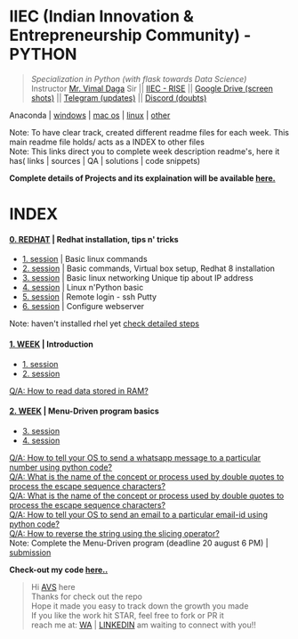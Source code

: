# IIEC (Indian Innovation & Entrepreneurship Community) - PYTHON 
>  *Specialization in Python (with flask towards Data Science)*   
Instructor [Mr. Vimal Daga](https://www.linkedin.com/in/vimaldaga/) Sir || [IIEC - RISE](https://www.linkedin.com/company/iiec-rise/) || [Google Drive (screen shots)](https://drive.google.com/drive/folders/1RAJNUsdK2TWK94rrByaouXPkKDlR6-vb) || [Telegram (updates)](https://t.me/joinchat/AAAAAFepWVRLIsjqwCO6_w) || [Discord (doubts)](https://discord.com/channels/740913042413584425/741758894581350411)		


Anaconda | [windows](https://repo.anaconda.com/archive/Anaconda3-2020.07-Windows-x86_64.exe) | [mac os](https://repo.anaconda.com/archive/Anaconda3-2020.07-MacOSX-x86_64.pkg
) | [linux](https://repo.anaconda.com/archive/Anaconda3-2020.07-Linux-x86_64.sh
) | [other](https://www.anaconda.com/products/individual)
 
Note: To have clear track, created different readme files for each week. This main readme file holds/ acts as a INDEX to other files  
Note: This links direct you to complete week description readme's, here it has( links | sources | QA | solutions | code snippets)  

**Complete details of Projects and its explaination will be available [here.](https://github.com/AdicherlaVenkataSai/iiec-python/tree/master/projects)**

# INDEX
#### [0. REDHAT](https://github.com/AdicherlaVenkataSai/iiec-python/blob/master/redhat_readme.md) | Redhat installation, tips n' tricks
-  [1. session](https://youtu.be/8Q83qs2MAVA) | Basic linux commands 
-  [2. session](https://youtu.be/JBNvnINsswo) | Basic commands, Virtual box setup, Redhat 8 installation
-  [3. session](https://youtu.be/lpZysBJ2CRA) | Basic linux networking Unique tip about IP address 
-  [4. session](https://youtu.be/aPyJQVC6R9E) | Linux n'Python basic 
-  [5. session](https://youtu.be/23u8LKt6uSw) | Remote login - ssh Putty 
-  [6. session](https://youtu.be/nXJEe8WoBmg) | Configure webserver 

Note: haven't installed rhel yet [check detailed steps](https://github.com/AdicherlaVenkataSai/iiec-python/edit/master/redhat_readme.md)

#### [1. WEEK](https://github.com/AdicherlaVenkataSai/iiec-python/blob/master/week1_readme.md) | Introduction  
-  [1. session](https://youtu.be/VW0PUBSxVxg)
-  [2. session](https://youtu.be/Mk3HvO3YEl8)  

[Q/A: How to read data stored in RAM?](https://www.linkedin.com/posts/iiec-rise_how-to-read-the-entire-data-from-the-ram-activity-6698235562727411712-VhnS)


#### [2. WEEK](https://github.com/AdicherlaVenkataSai/iiec-python/blob/master/week2_readme.md) | Menu-Driven program basics
-  [3. session](https://youtu.be/ElOJReuu60g)
-  [4. session](https://youtu.be/2PjfpSgtuE8)  

[Q/A: How to tell your OS to send a whatsapp message to a particular number using python code?](https://www.linkedin.com/posts/iiec-rise_how-to-tell-your-os-to-send-a-whatsapp-message-activity-6700461293234597888-RJnH/)  
[Q/A: What is the name of the concept or process used by double quotes to process the escape sequence characters?](https://www.linkedin.com/posts/iiec-rise_what-is-the-name-of-the-concept-or-process-activity-6700461662400471041-Ft4K/)  
[Q/A: What is the name of the concept or process used by double quotes to process the escape sequence characters?](https://www.linkedin.com/posts/iiec-rise_how-to-tell-your-os-to-send-a-sms-to-a-particular-activity-6700462001153429504-UiZW/)  
[Q/A: How to tell your OS to send an email to a particular email-id using python code?](https://www.linkedin.com/posts/iiec-rise_how-to-tell-your-os-to-send-an-email-to-a-activity-6700462219622158336-Zmf_/)  
[Q/A: How to reverse the string using the slicing operator?](https://www.linkedin.com/posts/iiec-rise_how-to-reverse-the-string-using-the-slicing-activity-6700816023345475584-imu6/)  
Note: Complete the Menu-Driven program (deadline 20 august 6 PM) | [submission](https://forms.gle/qprYM77twNRabGG98)

**Check-out my code [here..](https://github.com/AdicherlaVenkataSai/iiec-python/blob/master/projects/1.%20Menu-Driven(commands%20based)/tau.py)**




> Hi [AVS](https://github.com/AdicherlaVenkataSai) here  
Thanks for check out the repo  
Hope it made you easy to track down the growth you made  
If you like the work hit STAR, feel free to fork or PR it  
reach me at: [WA](https://wa.me/+918008527755) | [LINKEDIN](https://www.linkedin.com/in/adicherlavenkatasai/) am waiting to connect with you!!






